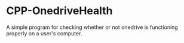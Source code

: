 # CPP-OnedriveHealth

A simple program for checking whether or not onedrive is functioning properly on a user's computer. 
